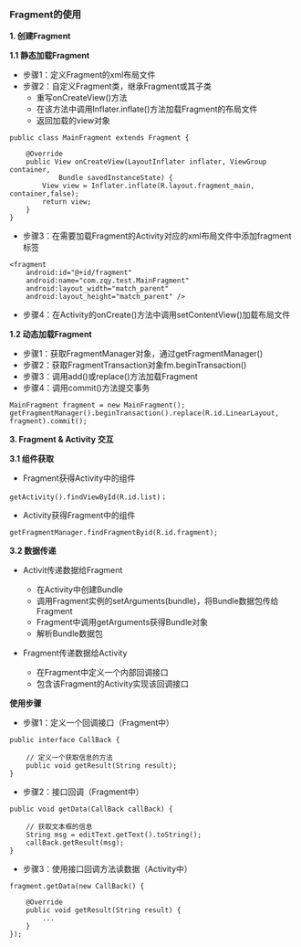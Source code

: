 ### Fragment的使用

**1. 创建Fragment**
 
**1.1 静态加载Fragment**

- 步骤1：定义Fragment的xml布局文件
- 步骤2：自定义Fragment类，继承Fragment或其子类
    - 重写onCreateView()方法
    - 在该方法中调用Inflater.inflate()方法加载Fragment的布局文件
    - 返回加载的view对象
```
public class MainFragment extends Fragment {

    @Override
    public View onCreateView(LayoutInflater inflater, ViewGroup container,
            Bundle savedInstanceState) {
        View view = Inflater.inflate(R.layout.fragment_main, container,false);
        return view;
    }   
}
```

- 步骤3：在需要加载Fragment的Activity对应的xml布局文件中添加fragment标签
```
<fragment
    android:id="@+id/fragment"
    android:name="com.zqy.test.MainFragment"
    android:layout_width="match_parent"
    android:layout_height="match_parent" />
```

- 步骤4：在Activity的onCreate()方法中调用setContentView()加载布局文件

**1.2 动态加载Fragment**

- 步骤1：获取FragmentManager对象，通过getFragmentManager() 
- 步骤2：获取FragmentTransaction对象fm.beginTransaction()
- 步骤3：调用add()或replace()方法加载Fragment
- 步骤4：调用commit()方法提交事务
```
MainFragment fragment = new MainFragment();
getFragmentManager().beginTransaction().replace(R.id.LinearLayout, fragment).commit();
```

**3. Fragment & Activity 交互**

**3.1 组件获取**

- Fragment获得Activity中的组件
```
getActivity().findViewById(R.id.list)；
```
- Activity获得Fragment中的组件
```
getFragmentManager.findFragmentByid(R.id.fragment);
```
**3.2 数据传递**

- Activit传递数据给Fragment
    - 在Activity中创建Bundle
    - 调用Fragment实例的setArguments(bundle)，将Bundle数据包传给Fragment
    - Fragment中调用getArguments获得Bundle对象
    - 解析Bundle数据包

- Fragment传递数据给Activity
    - 在Fragment中定义一个内部回调接口
    - 包含该Fragment的Activity实现该回调接口

**使用步骤**
- 步骤1：定义一个回调接口（Fragment中）
```
public interface CallBack {  

    // 定义一个获取信息的方法
    public void getResult(String result);  
} 
```
- 步骤2：接口回调（Fragment中）
```
public void getData(CallBack callBack) {  

    // 获取文本框的信息
    String msg = editText.getText().toString();  
    callBack.getResult(msg);  
}  
```
- 步骤3：使用接口回调方法读数据（Activity中）
```
fragment.getData(new CallBack() {  

    @Override  
    public void getResult(String result) {              
        ...  
    }
}); 
```
